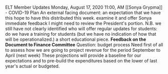 ELT Member Updates
Monday, August 17, 2020 11:00, AM 
[[Sonya Grypma]] - COVID-19 Plan 
    An external facing document: an expectation that we have this
        hope to have this distributed this week. 
        examine it and offer Sonya immediate feedback
    I might need to review the President's portion. 
    N.B. we still have not clearly identified who will offer regular updates for students:
        do we have a training for students (but we have no indication of how that will be operationalized.)
            a short educational piece. 
**Feedback on the Document to Finance Committee**
    Question: budget process
        Need first of all to assess how we are going to project revenue for the period September to April (next week)
            These projections will provide a baseline for our expectations and to pre-build the expenditures based on the lower of last year's actual or budgeted. 
